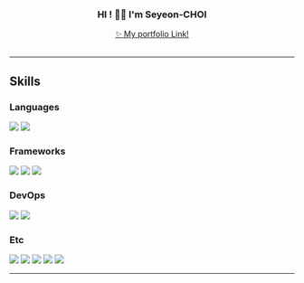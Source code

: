 <div align="center">
  
### HI ! 👋🏻 I'm Seyeon-CHOI<br />
[✨ My portfolio Link!]( https://drive.google.com/file/d/1DW8aLJhulVxjq1PeO094XE_iD247COaY/view?usp=sharing ) <br /><br />
  
</div>

<hr>

<div>
  
## Skills
### Languages
<img src="https://img.shields.io/badge/Java-007396?style=flat&logo=java&logoColor=ffffff"/>
<img src="https://img.shields.io/badge/Python-3776AB?style=flat&logo=python&logoColor=ffffff"/>
<br>
  
### Frameworks
<img src="https://img.shields.io/badge/Spring Boot-6DB33F?style=flat&logo=springboot&logoColor=ffffff"/>
<img src="https://img.shields.io/badge/Django-092E20?style=flat&logo=django&logoColor=ffffff"/>
<img src="https://img.shields.io/badge/Flask-000000?style=flat&logo=flask&logoColor=ffffff"/>
<br>
  
### DevOps
<img src="https://img.shields.io/badge/Docker-2496ED?style=flat&logo=docker&logoColor=ffffff"/>
<img src = "https://img.shields.io/badge/-Google Cloud Platform-4285F4?logo=GoogleCloud&logoColor=white&style=flat">
<br>
  
<!-- ### Tools
<img src = "https://img.shields.io/badge/-Git Kraken-179287?logo=GitKraken&logoColor=black&style=flat"/>
<img src = "https://img.shields.io/badge/-GitLab-FC6D26?logo=GitLab&logoColor=black&style=flat"/>
<img src = "https://img.shields.io/badge/Slack-4A154B?logo=slack&logoColor=white&style=flat"/> 
<img src = "https://img.shields.io/badge/Notion-000000?logo=notion&logoColor=white&style=flat"/>
<br> -->
  
### Etc
<img src="https://img.shields.io/badge/RabbitMQ-FF6600?style=flat&logo=rabbitmq&logoColor=ffffff"/>
<img src="https://img.shields.io/badge/Celery-37814A?style=flat&logo=celery&logoColor=ffffff"/>
<img src="https://img.shields.io/badge/Redis-DC382D?style=flat&logo=redis&logoColor=ffffff"/>
<img src="https://img.shields.io/badge/NGINX-009639?style=flat&logo=nginx&logoColor=ffffff"/>
<img src="https://img.shields.io/badge/Selenium-43B02A?style=flat&logo=selenium&logoColor=ffffff"/>
<br>
  
 <!-- ### Learning...
<img src="https://img.shields.io/badge/Kubernetes-326CE5?style=flat&logo=kubernetes&logoColor=ffffff"/> -->
<hr>
</div>

<div align="center">
  
<!-- ![Anurag's GitHub stats](https://github-readme-stats.vercel.app/api?username=barabobBOB&show_icons=true&theme=calm)  -->
<!-- ![Top Langs](https://github-readme-stats.vercel.app/api/top-langs/?username=barabobBOB&layout=compact&theme=calm) -->
  
</div>

<!-- 사용 예정 -->
<!-- <img src = "https://img.shields.io/badge/-AWS-232F3E?logo=AmazonAWS&logoColor=white&style=flat"> -->
 <!-- <img src="https://img.shields.io/badge/AWS-232F3E?style=flat&logo=amazonaws&logoColor=ffffff"/> -->
<!-- <img src="https://img.shields.io/badge/Spring-6DB33F?style=flat&logo=spring&logoColor=ffffff"/> -->
<!-- <img src="https://img.shields.io/badge/Github Actions-2088FF?style=flat&logo=githubactions&logoColor=ffffff"/> -->
<!-- <br>
<img src="https://img.shields.io/badge/Grafana-F46800?style=flat&logo=grafana&logoColor=ffffff"/>
<img src="https://img.shields.io/badge/Prometheus-E6522C?style=flat&logo=prometheus&logoColor=ffffff"/>
<img src="https://img.shields.io/badge/cAdvisor-34E0A1?style=flat&logo=&logoColor=ffffff"/>
<br> -->
